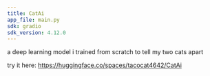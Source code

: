 ```yaml
---
title: CatAi
app_file: main.py
sdk: gradio
sdk_version: 4.12.0
---
```


a deep learning model i trained from scratch to tell my two cats apart

try it here: https://huggingface.co/spaces/tacocat4642/CatAi